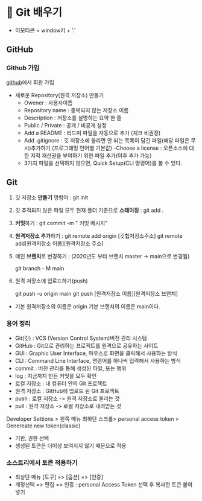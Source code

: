 
👏 Git 배우기
===
- 이모티콘 = window키 + '.'

GitHub
---
### Github 가입
[github](https://github.com/)에서 회원 가입
- 새로운 Repository(원격 저장소) 만들기
    - Owener : 사용자이름
    - Repository name : 중복되지 않는 저장소 이름
    - Description : 저장소를 설명하는 요약 한 줄
    - Public / Private : 공개 / 비공개 설정
    - Add a README : 리드미 파일을 자동으로 추가 (체크 비권장)
    - Add .gitignore : 깃 저장소에 올리면 안 되는 목록이 담긴 파일(해당 파일은 무시)추가하기 (프로그래밍 언어별 기본값)
    -Choose a license : 오픈소스에 대한 지적 재산권을 부여하기 위한 파일 추가(이후 추가 가능)
    - 3가지 파일을 선택하지 않으면, Quick Setup(CLI 명령어)를 볼 수 있다.


Git
---

1. 깃 저장소 **만들기** 명령어 :
git init

2. 깃 추적되지 않은 파일 모두 현재 폴더 기준으로 **스테이징** :
git add .

3. **커밋**하기 :
git commit -m " 커밋 메시지"

4. **원격저장소 추가**하기 :
git remote add origin [깃헙저장소주소]
git remote add[원격저장소 이름][원격저장소 주소]

5. 메인 **브랜치**로 변경하기 :
(2020년도 부터 브랜치 master -> main으로 변경됨)

    git branch - M main

6. 원격 저장소에 업로드하기(push)

    git push -u origin main
    git push [원격저장소 이름][원격저장소 브랜치]

- 기본 원격저장소의 이름은 origin 기본 브랜치의 이름은 main이다.

### 용어 정리
- Git(깃) : VCS (Version Control System)버전 관리 시스템
- GitHub : Git으로 관리하는 프로젝트를 원격으로 공유하는 사이트
- GUI : Graphic User Interface, 마우스로 화면을 클릭해서 사용하는 방식
- CLI : Command Line Interface, 명령어를 하나씩 입력해서 사용하는 방식
- commit : 버전 관리를 통해 생성된 파일, 또는 행위
- log : 지금까지 만든 커밋을 모두 확인
- 로컬 저장소 : 내 컴퓨터 안의 Git 프로젝트
- 원격 저장소 : GitHub에 업로드 된 Git 프로젝트
- push : 로컬 저장소 -> 원격 저장소로 올리는 것
- pull : 원격 저장소 -> 로컬 저장소로 내려받는 것

Developer Settions > 왼쪽 메뉴 최하단 스크롤> personal access token > Genereate new token(classic)
- 기한, 권한 선택
- 생성된 토큰은 더이상 보여지지 않기 때문으로 적용

### 소스트리에서 토큰 적용하기
- 최상단 메뉴 [도구] => [옵션] => [인증]
- 계정선택 => 편집 => 인증 : personal Access Token 선택 후 복사한 토큰 붙여넣기